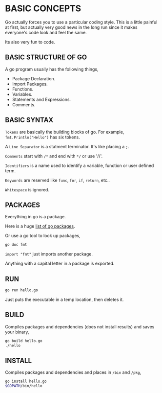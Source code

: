 # BASIC CONCEPTS

Go actually forces you to use a particular coding style.  This is a little
painful at first, but actually very good news in the long run since
it makes everyone's code look and feel the same.

Its also very fun to code.

## BASIC STRUCTURE OF GO

A go program usually has the following things,

* Package Declaration.
* Import Packages.
* Functions.
* Variables.
* Statements and Expressions.
* Comments.

## BASIC SYNTAX

`Tokens` are basically the building blocks of go.  For example,
`fmt.Println("Hello")` has six tokens.

A `Line Separator` is a statment terminator.  It's like placing a `;`.

`Comments` start with `/*` and end with `*/` or use '//'.

`Identifiers` is a name used to identify a variable, function or user defined term.

`Keywords` are reserved like `func`, `for`, `if`, `return`, etc..

`Whitespace` is ignored.

## PACKAGES

Everything in go is a package.

Here is a huge [list of go packages](http://golang.org/pkg).

Or use a go tool to look up packages,

```bash
go doc fmt
```

`import "fmt"` just imports another package.

Anything with a capital letter in a package is exported.

## RUN

```bash
go run hello.go
```

Just puts the executable in a temp location, then deletes it.

## BUILD

Compiles packages and dependencies (does not install results)
and saves your binary,

```bash
go build hello.go
./hello
```

## INSTALL

Compiles packages and dependencies and places in `/bin` and `/pkg`,

```bash
go install hello.go
$GOPATH/bin/hello
```
